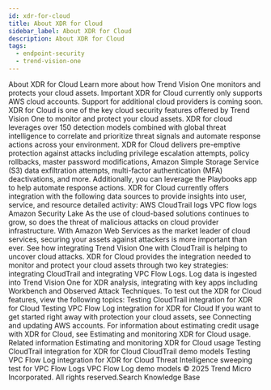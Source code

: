 ```yaml
---
id: xdr-for-cloud
title: About XDR for Cloud
sidebar_label: About XDR for Cloud
description: About XDR for Cloud
tags:
  - endpoint-security
  - trend-vision-one
---
```


 About XDR for Cloud Learn more about how Trend Vision One monitors and protects your cloud assets. Important XDR for Cloud currently only supports AWS cloud accounts. Support for additional cloud providers is coming soon. XDR for Cloud is one of the key cloud security features offered by Trend Vision One to monitor and protect your cloud assets. XDR for cloud leverages over 150 detection models combined with global threat intelligence to correlate and prioritize threat signals and automate response actions across your environment. XDR for Cloud delivers pre-emptive protection against attacks including privilege escalation attempts, policy rollbacks, master password modifications, Amazon Simple Storage Service (S3) data exfiltration attempts, multi-factor authentication (MFA) deactivations, and more. Additionally, you can leverage the Playbooks app to help automate response actions. XDR for Cloud currently offers integration with the following data sources to provide insights into user, service, and resource detailed activity: AWS CloudTrail logs VPC flow logs Amazon Security Lake As the use of cloud-based solutions continues to grow, so does the threat of malicious attacks on cloud provider infrastructure. With Amazon Web Services as the market leader of cloud services, securing your assets against attackers is more important than ever. See how integrating Trend Vision One with CloudTrail is helping to uncover cloud attacks. XDR for Cloud provides the integration needed to monitor and protect your cloud assets through two key strategies: integrating CloudTrail and integrating VPC Flow Logs. Log data is ingested into Trend Vision One for XDR analysis, integrating with key apps including Workbench and Observed Attack Techniques. To test out the XDR for Cloud features, view the following topics: Testing CloudTrail integration for XDR for Cloud Testing VPC Flow Log integration for XDR for Cloud If you want to get started right away with protection your cloud assets, see Connecting and updating AWS accounts. For information about estimating credit usage with XDR for Cloud, see Estimating and monitoring XDR for Cloud usage. Related information Estimating and monitoring XDR for Cloud usage Testing CloudTrail integration for XDR for Cloud CloudTrail demo models Testing VPC Flow Log integration for XDR for Cloud Threat Intelligence sweeping test for VPC Flow Logs VPC Flow Log demo models © 2025 Trend Micro Incorporated. All rights reserved.Search Knowledge Base